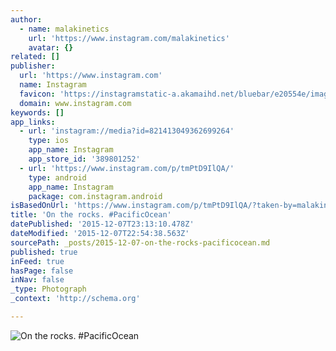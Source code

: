 ```yaml
---
author:
  - name: malakinetics
    url: 'https://www.instagram.com/malakinetics'
    avatar: {}
related: []
publisher:
  url: 'https://www.instagram.com'
  name: Instagram
  favicon: 'https://instagramstatic-a.akamaihd.net/bluebar/e20554e/images/ico/favicon.ico'
  domain: www.instagram.com
keywords: []
app_links:
  - url: 'instagram://media?id=821413049362699264'
    type: ios
    app_name: Instagram
    app_store_id: '389801252'
  - url: 'https://www.instagram.com/p/tmPtD9IlQA/'
    type: android
    app_name: Instagram
    package: com.instagram.android
isBasedOnUrl: 'https://www.instagram.com/p/tmPtD9IlQA/?taken-by=malakinetics'
title: 'On the rocks. #PacificOcean'
datePublished: '2015-12-07T23:13:10.478Z'
dateModified: '2015-12-07T22:54:38.563Z'
sourcePath: _posts/2015-12-07-on-the-rocks-pacificocean.md
published: true
inFeed: true
hasPage: false
inNav: false
_type: Photograph
_context: 'http://schema.org'

---
```

![On the rocks&period; &num;PacificOcean](https://scontent.cdninstagram.com/hphotos-xap1/t51.2885-15/e15/928033_272641286264234_934982781_n.jpg)